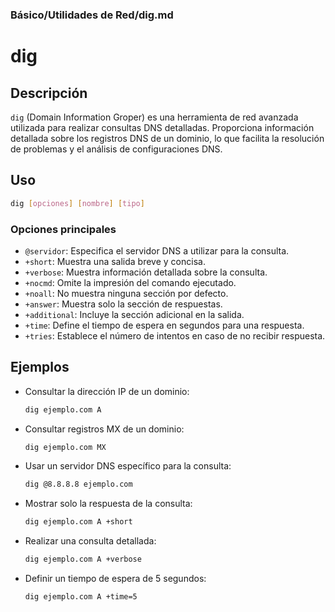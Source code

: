 ### **Básico/Utilidades de Red/dig.md**

# dig

## Descripción

`dig` (Domain Information Groper) es una herramienta de red avanzada utilizada para realizar consultas DNS detalladas. Proporciona información detallada sobre los registros DNS de un dominio, lo que facilita la resolución de problemas y el análisis de configuraciones DNS.

## Uso

```bash
dig [opciones] [nombre] [tipo]
```

### Opciones principales

- `@servidor`: Especifica el servidor DNS a utilizar para la consulta.
- `+short`: Muestra una salida breve y concisa.
- `+verbose`: Muestra información detallada sobre la consulta.
- `+nocmd`: Omite la impresión del comando ejecutado.
- `+noall`: No muestra ninguna sección por defecto.
- `+answer`: Muestra solo la sección de respuestas.
- `+additional`: Incluye la sección adicional en la salida.
- `+time`: Define el tiempo de espera en segundos para una respuesta.
- `+tries`: Establece el número de intentos en caso de no recibir respuesta.

## Ejemplos

- Consultar la dirección IP de un dominio:
  
  ```bash
  dig ejemplo.com A
  ```

- Consultar registros MX de un dominio:
  
  ```bash
  dig ejemplo.com MX
  ```

- Usar un servidor DNS específico para la consulta:
  
  ```bash
  dig @8.8.8.8 ejemplo.com
  ```

- Mostrar solo la respuesta de la consulta:
  
  ```bash
  dig ejemplo.com A +short
  ```

- Realizar una consulta detallada:
  
  ```bash
  dig ejemplo.com A +verbose
  ```

- Definir un tiempo de espera de 5 segundos:
  
  ```bash
  dig ejemplo.com A +time=5
  ```